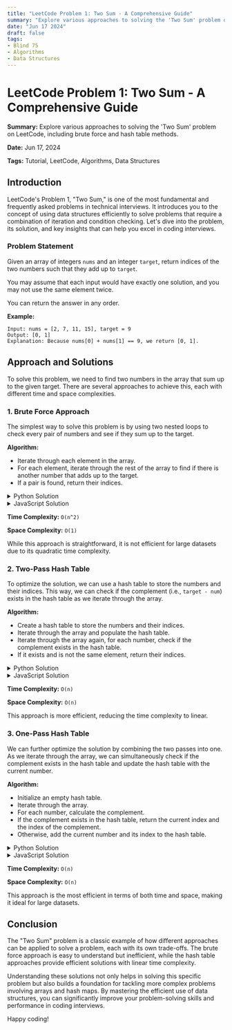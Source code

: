 ```yaml
---
title: "LeetCode Problem 1: Two Sum - A Comprehensive Guide"
summary: "Explore various approaches to solving the 'Two Sum' problem on LeetCode, including brute force and hash table methods."
date: "Jun 17 2024"
draft: false
tags:
- Blind 75
- Algorithms
- Data Structures
---
```

# LeetCode Problem 1: Two Sum - A Comprehensive Guide

**Summary:** Explore various approaches to solving the 'Two Sum' problem on LeetCode, including brute force and hash table methods.

**Date:** Jun 17, 2024

**Tags:** Tutorial, LeetCode, Algorithms, Data Structures

## Introduction

LeetCode's Problem 1, "Two Sum," is one of the most fundamental and frequently asked problems in technical interviews. It introduces you to the concept of using data structures efficiently to solve problems that require a combination of iteration and condition checking. Let's dive into the problem, its solution, and key insights that can help you excel in coding interviews.

### Problem Statement

Given an array of integers `nums` and an integer `target`, return indices of the two numbers such that they add up to `target`.

You may assume that each input would have exactly one solution, and you may not use the same element twice.

You can return the answer in any order.

**Example:**

```vbnet
Input: nums = [2, 7, 11, 15], target = 9
Output: [0, 1]
Explanation: Because nums[0] + nums[1] == 9, we return [0, 1].
```

## Approach and Solutions

To solve this problem, we need to find two numbers in the array that sum up to the given target. There are several approaches to achieve this, each with different time and space complexities.

### 1. Brute Force Approach

The simplest way to solve this problem is by using two nested loops to check every pair of numbers and see if they sum up to the target.

**Algorithm:**

- Iterate through each element in the array.
- For each element, iterate through the rest of the array to find if there is another number that adds up to the target.
- If a pair is found, return their indices.

<details>
<summary>Python Solution</summary>
<div class="code-container">
    <pre><code class="language-python">def twoSum(nums, target):
    for i in range(len(nums)):
        for j in range(i + 1, len(nums)):
            if nums[i] + nums[j] == target:
                return [i, j]</code></pre>
    <button class="copy-button" onclick="copyCode(this)">Copy</button>
</div>
</details>

<details>
<summary>JavaScript Solution</summary>
<div class="code-container">
    <pre><code class="language-javascript">function twoSum(nums, target) {
    for (let i = 0; i < nums.length; i++) {
        for (let j = i + 1; j < nums.length; j++) {
            if (nums[i] + nums[j] === target) {
                return [i, j];
            }
        }
    }
}</code></pre>
    <button class="copy-button" onclick="copyCode(this)">Copy</button>
</div>
</details>

**Time Complexity:** `O(n^2)`

**Space Complexity:** `O(1)`

While this approach is straightforward, it is not efficient for large datasets due to its quadratic time complexity.

### 2. Two-Pass Hash Table

To optimize the solution, we can use a hash table to store the numbers and their indices. This way, we can check if the complement (i.e., `target - num`) exists in the hash table as we iterate through the array.

**Algorithm:**

- Create a hash table to store the numbers and their indices.
- Iterate through the array and populate the hash table.
- Iterate through the array again, for each number, check if the complement exists in the hash table.
- If it exists and is not the same element, return their indices.

<details>
<summary>Python Solution</summary>
<div class="code-container">
    <pre><code class="language-python">def twoSum(nums, target):
    hash_table = {}
    for i, num in enumerate(nums):
        hash_table[num] = i
    for i, num in enumerate(nums):
        complement = target - num
        if complement in hash_table and hash_table[complement] != i:
            return [i, hash_table[complement]]</code></pre>
    <button class="copy-button" onclick="copyCode(this)">Copy</button>
</div>
</details>

<details>
<summary>JavaScript Solution</summary>
<div class="code-container">
    <pre><code class="language-javascript">function twoPassHashTable(nums, target) {
    const hashTable = {};
    for (let i = 0; i < nums.length; i++) {
        hashTable[nums[i]] = i;
    }
    for (let i = 0; i < nums.length; i++) {
        const complement = target - nums[i];
        if (hashTable.hasOwnProperty(complement) && hashTable[complement] !== i) {
            return [i, hashTable[complement]];
        }
    }
}</code></pre>
    <button class="copy-button" onclick="copyCode(this)">Copy</button>
</div>
</details>

**Time Complexity:** `O(n)`

**Space Complexity:** `O(n)`

This approach is more efficient, reducing the time complexity to linear.

### 3. One-Pass Hash Table

We can further optimize the solution by combining the two passes into one. As we iterate through the array, we can simultaneously check if the complement exists in the hash table and update the hash table with the current number.

**Algorithm:**

- Initialize an empty hash table.
- Iterate through the array.
- For each number, calculate the complement.
- If the complement exists in the hash table, return the current index and the index of the complement.
- Otherwise, add the current number and its index to the hash table.

<details>
<summary>Python Solution</summary>
<div class="code-container">
    <pre><code class="language-python">def twoSum(nums, target):
    hash_table = {}
    for i, num in enumerate(nums):
        complement = target - num
        if complement in hash_table:
            return [hash_table[complement], i]
        hash_table[num] = i</code></pre>
    <button class="copy-button" onclick="copyCode(this)">Copy</button>
</div>
</details>

<details>
<summary>JavaScript Solution</summary>
<div class="code-container">
    <pre><code class="language-javascript">function onePassHashTable(nums, target) {
    const hashTable = {};
    for (let i = 0; i < nums.length; i++) {
        const complement = target - nums[i];
        if (hashTable.hasOwnProperty(complement)) {
            return [hashTable[complement], i];
        }
        hashTable[nums[i]] = i;
    }
}</code></pre>
    <button class="copy-button" onclick="copyCode(this)">Copy</button>
</div>
</details>

**Time Complexity:** `O(n)`

**Space Complexity:** `O(n)`

This approach is the most efficient in terms of both time and space, making it ideal for large datasets.

## Conclusion

The "Two Sum" problem is a classic example of how different approaches can be applied to solve a problem, each with its own trade-offs. The brute force approach is easy to understand but inefficient, while the hash table approaches provide efficient solutions with linear time complexity.

Understanding these solutions not only helps in solving this specific problem but also builds a foundation for tackling more complex problems involving arrays and hash maps. By mastering the efficient use of data structures, you can significantly improve your problem-solving skills and performance in coding interviews.

Happy coding!

<script>
function copyCode(button) {
    const code = button.previousElementSibling.innerText;
    navigator.clipboard.writeText(code).then(() => {
        button.innerText = 'Copied!';
        setTimeout(() => {
            button.innerText = 'Copy';
        }, 2000);
    }).catch(err => {
        console.error('Failed to copy: ', err);
    });
}
</script>
<style>
.code-container {
    position: relative;
    margin-bottom: 1em;
}

.copy-button {
    position: absolute;
    top: 0;
    right: 0;
    padding: 0.5em;
    background: #4CAF50;
    color: white;
    border: none;
    cursor: pointer;
    font-size: 0.8em;
    border-radius: 3px;
}

.copy-button:hover {
    background: #45a049;
}
</style>